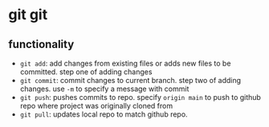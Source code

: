# **git** git

## functionality

* `git add`: add changes from existing files or adds new files to be committed. step one of adding changes
* `git commit`: commit changes to current branch. step two of adding changes. use `-m` to specify a message with commit
* `git push`: pushes commits to repo. specify `origin main` to push to github repo where project was originally cloned from
* `git pull`: updates local repo to match github repo.


